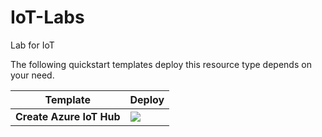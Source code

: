# IoT-Labs
Lab for IoT 


The following quickstart templates deploy this resource type depends on your need.

 

| Template                                                     | Deploy                                                       |
| ------------------------------------------------------------ | ------------------------------------------------------------ |
|  **Create Azure IoT Hub** | <a href="https://portal.azure.com/#create/Microsoft.Template/uri/https%3A%2F%2Fraw.githubusercontent.com%2FAshokPeddakotla-MSFT%2FIoT-Labs%2Fmaster%2Ftemplate.json%3Ftoken%3DAKS6JQ6JWQG56QGPDD5UIQK5QHLX6" target="_blank"> <img src="http://azuredeploy.net/deploybutton.png"/></a>|
